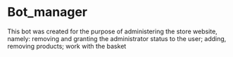 # Bot_manager
This bot was created for the purpose of administering the store website, namely: removing and granting the administrator status to the user;  adding, removing products; work with the basket
